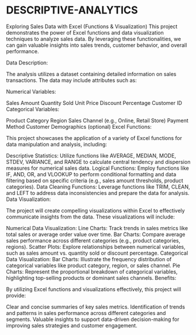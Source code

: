 # DESCRIPTIVE-ANALYTICS
Exploring Sales Data with Excel (Functions &amp; Visualization)
This project demonstrates the power of Excel functions and data visualization techniques to analyze sales data. By leveraging these functionalities, we can gain valuable insights into sales trends, customer behavior, and overall performance.

Data Description:

The analysis utilizes a dataset containing detailed information on sales transactions. The data may include attributes such as:

Numerical Variables:

Sales Amount
Quantity Sold
Unit Price
Discount Percentage
Customer ID
Categorical Variables:

Product Category
Region
Sales Channel (e.g., Online, Retail Store)
Payment Method
Customer Demographics (optional)
Excel Functions:

This project showcases the application of a variety of Excel functions for data manipulation and analysis, including:

Descriptive Statistics: Utilize functions like AVERAGE, MEDIAN, MODE, STDEV, VARIANCE, and RANGE to calculate central tendency and dispersion measures for numerical sales data.
Logical Functions: Employ functions like IF, AND, OR, and VLOOKUP to perform conditional formatting and data filtering based on specific criteria (e.g., sales amount thresholds, product categories).
Data Cleaning Functions: Leverage functions like TRIM, CLEAN, and LEFT to address data inconsistencies and prepare the data for analysis.
Data Visualization:

The project will create compelling visualizations within Excel to effectively communicate insights from the data. These visualizations will include:

Numerical Data Visualization:
Line Charts: Track trends in sales metrics like total sales or average order value over time.
Bar Charts: Compare average sales performance across different categories (e.g., product categories, regions).
Scatter Plots: Explore relationships between numerical variables, such as sales amount vs. quantity sold or discount percentage.
Categorical Data Visualization:
Bar Charts: Illustrate the frequency distribution of categorical variables like product category, region, or sales channel.
Pie Charts: Represent the proportional breakdown of categorical variables, highlighting top-selling products or dominant sales channels.
Benefits:

By utilizing Excel functions and visualizations effectively, this project will provide:

Clear and concise summaries of key sales metrics.
Identification of trends and patterns in sales performance across different categories and segments.
Valuable insights to support data-driven decision-making for improving sales strategies and customer engagement.
